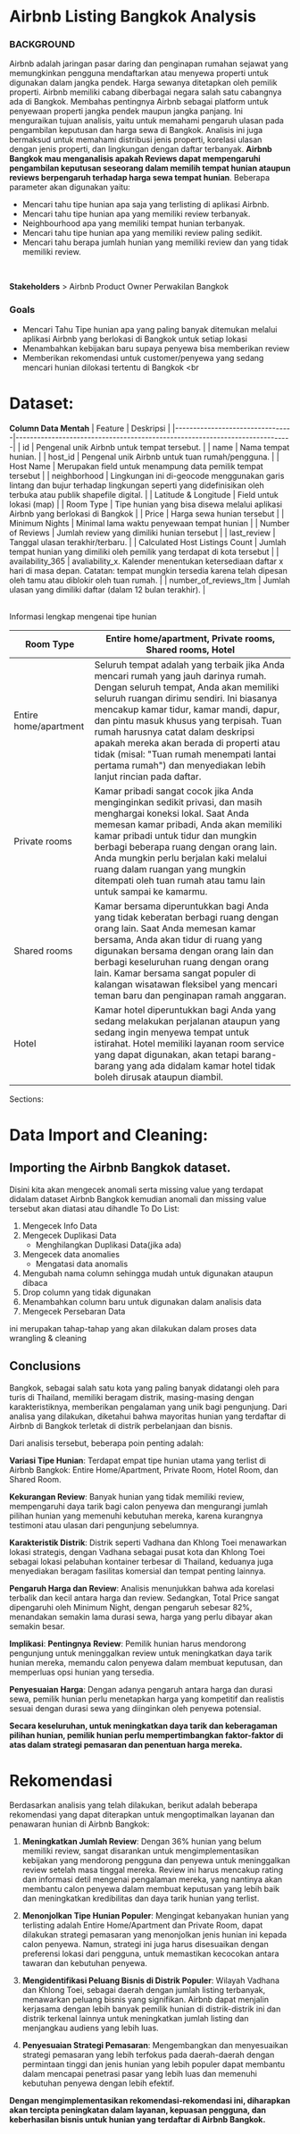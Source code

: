 # Airbnb Listing Bangkok Analysis
### **BACKGROUND** 
Airbnb adalah jaringan pasar daring dan penginapan rumahan sejawat yang memungkinkan pengguna mendaftarkan atau menyewa properti untuk digunakan dalam jangka pendek. Harga sewanya ditetapkan oleh pemilik properti. Airbnb memiliki cabang diberbagai negara salah satu cabangnya ada di Bangkok. Membahas pentingnya Airbnb sebagai platform untuk penyewaan properti jangka pendek maupun jangka panjang. Ini menguraikan tujuan analisis, yaitu untuk memahami pengaruh ulasan pada pengambilan keputusan dan harga sewa di Bangkok. Analisis ini juga bermaksud untuk memahami distribusi jenis properti, korelasi ulasan dengan jenis properti, dan lingkungan dengan daftar terbanyak. **Airbnb Bangkok mau menganalisis apakah Reviews dapat mempengaruhi pengambilan keputusan seseorang dalam memilih tempat hunian ataupun reviews berpengaruh terhadap harga sewa tempat hunian**. Beberapa parameter akan digunakan yaitu:
- Mencari tahu tipe hunian apa saja yang terlisting di aplikasi Airbnb.
- Mencari tahu tipe hunian apa yang memiliki review terbanyak. 
- Neighbourhood apa yang memiliki tempat hunian terbanyak.
- Mencari tahu tipe hunian apa yang memiliki review paling sedikit.
- Mencari tahu berapa jumlah hunian yang memiliki review dan yang tidak memiliki review.
<br>

**Stakeholders** > Airbnb Product Owner Perwakilan Bangkok
<br>

### **Goals** 
- Mencari Tahu Tipe hunian apa yang paling banyak ditemukan melalui aplikasi Airbnb yang berlokasi di Bangkok untuk setiap lokasi
- Menambahkan kebijakan baru supaya penyewa bisa memberikan review
- Memberikan rekomendasi untuk customer/penyewa yang sedang mencari hunian dilokasi tertentu di Bangkok
<br

# Dataset:
**Column Data Mentah**
| Feature                      | Deskripsi                                                                   |
|---------------------------------|-----------------------------------------------------------------------------|
| id                       | Pengenal unik Airbnb untuk tempat tersebut.               |
| name                       | Nama tempat hunian.               |
| host_id                       | Pengenal unik Airbnb untuk tuan rumah/pengguna.               |
| Host Name                       | Merupakan field untuk menampung data pemilik tempat tersebut               |
| neighborhood                      | Lingkungan ini di-geocode menggunakan garis lintang dan bujur terhadap lingkungan seperti yang didefinisikan oleh terbuka atau publik shapefile digital.              |
| Latitude & Longitude            | Field untuk lokasi (map)                                                    |
| Room Type                       | Tipe hunian yang bisa disewa melalui aplikasi Airbnb yang berlokasi di Bangkok |
| Price                           | Harga sewa hunian tersebut                                                 |
| Minimum Nights                  | Minimal lama waktu penyewaan tempat hunian                                  |
| Number of Reviews               | Jumlah review yang dimiliki hunian tersebut                                 |
| last_review              | Tanggal ulasan terakhir/terbaru.                                 |
| Calculated Host Listings Count | Jumlah tempat hunian yang dimiliki oleh pemilik yang terdapat di kota tersebut |
| availability_365 | avaliability_x. Kalender menentukan ketersediaan daftar x hari di masa depan. Catatan: tempat mungkin tersedia karena telah dipesan oleh tamu atau diblokir oleh tuan rumah. |
| number_of_reviews_ltm | Jumlah ulasan yang dimiliki daftar (dalam 12 bulan terakhir). |

<br>
Informasi lengkap mengenai tipe hunian 
<br>

| Room Type                       | Entire home/apartment, Private rooms, Shared rooms, Hotel |
|---------------------------------|-----------------------------------------------------------------------------|
| Entire home/apartment           |Seluruh tempat adalah yang terbaik jika Anda mencari rumah yang jauh darinya rumah. Dengan seluruh tempat, Anda akan memiliki seluruh ruangan dirimu sendiri. Ini biasanya mencakup kamar tidur, kamar mandi, dapur, dan pintu masuk khusus yang terpisah. Tuan rumah harusnya catat dalam deskripsi apakah mereka akan berada di properti atau tidak (misal: "Tuan rumah menempati lantai pertama rumah") dan menyediakan lebih lanjut rincian pada daftar. |
| Private rooms                 | Kamar pribadi sangat cocok jika Anda menginginkan sedikit privasi, dan masih menghargai koneksi lokal. Saat Anda memesan kamar pribadi, Anda akan memiliki kamar pribadi untuk tidur dan mungkin berbagi beberapa ruang dengan orang lain. Anda mungkin perlu berjalan kaki melalui ruang dalam ruangan yang mungkin ditempati oleh tuan rumah atau tamu lain untuk sampai ke kamarmu. |
| Shared rooms                 | Kamar bersama diperuntukkan bagi Anda yang tidak keberatan berbagi ruang dengan orang lain. Saat Anda memesan kamar bersama, Anda akan tidur di ruang yang digunakan bersama dengan orang lain dan berbagi keseluruhan ruang dengan orang lain. Kamar bersama sangat populer di kalangan wisatawan fleksibel yang mencari teman baru dan penginapan ramah anggaran. |
| Hotel                 | Kamar hotel diperuntukkan bagi Anda yang sedang melakukan perjalanan ataupun yang sedang ingin menyewa tempat untuk istirahat. Hotel memiliki layanan room service yang dapat digunakan, akan tetapi barang-barang yang ada didalam kamar hotel tidak boleh dirusak ataupun diambil. | 
   
Sections:
# Data Import and Cleaning:

## Importing the Airbnb Bangkok dataset.
Disini kita akan mengecek anomali serta missing value yang terdapat didalam dataset Airbnb Bangkok kemudian anomali dan missing value tersebut akan diatasi atau dihandle
To Do List:
1. Mengecek Info Data
2. Mengecek Duplikasi Data
    - Menghilangkan Duplikasi Data(jika ada)
3. Mengecek data anomalies
    - Mengatasi data anomalis
4. Mengubah nama column sehingga mudah untuk digunakan ataupun dibaca
5. Drop column yang tidak digunakan 
6. Menambahkan column baru untuk digunakan dalam analisis data
7. Mengecek Persebaran Data

ini merupakan tahap-tahap yang akan dilakukan dalam proses data wrangling & cleaning

## **Conclusions**

Bangkok, sebagai salah satu kota yang paling banyak didatangi oleh para turis di Thailand, memiliki beragam distrik, masing-masing dengan karakteristiknya, memberikan pengalaman yang unik bagi pengunjung. Dari analisa yang dilakukan, diketahui bahwa mayoritas hunian yang terdaftar di Airbnb di Bangkok terletak di distrik perbelanjaan dan bisnis.

Dari analisis tersebut, beberapa poin penting adalah:

**Variasi Tipe Hunian**:
Terdapat empat tipe hunian utama yang terlist di Airbnb Bangkok: Entire Home/Apartment, Private Room, Hotel Room, dan Shared Room.

**Kekurangan Review**:
Banyak hunian yang tidak memiliki review, mempengaruhi daya tarik bagi calon penyewa dan mengurangi jumlah pilihan hunian yang memenuhi kebutuhan mereka, karena kurangnya testimoni atau ulasan dari pengunjung sebelumnya.

**Karakteristik Distrik**:
Distrik seperti Vadhana dan Khlong Toei menawarkan lokasi strategis, dengan Vadhana sebagai pusat kota dan Khlong Toei sebagai lokasi pelabuhan kontainer terbesar di Thailand, keduanya juga menyediakan beragam fasilitas komersial dan tempat penting lainnya.

**Pengaruh Harga dan Review**:
Analisis menunjukkan bahwa ada korelasi terbalik dan kecil antara harga dan review. Sedangkan, Total Price sangat dipengaruhi oleh Minimum Night, dengan pengaruh sebesar 82%, menandakan semakin lama durasi sewa, harga yang perlu dibayar akan semakin besar.

**Implikasi**:
**Pentingnya** **Review**:
Pemilik hunian harus mendorong pengunjung untuk meninggalkan review untuk meningkatkan daya tarik hunian mereka, memandu calon penyewa dalam membuat keputusan, dan memperluas opsi hunian yang tersedia.

**Penyesuaian** **Harga**:
Dengan adanya pengaruh antara harga dan durasi sewa, pemilik hunian perlu menetapkan harga yang kompetitif dan realistis sesuai dengan durasi sewa yang diinginkan oleh penyewa potensial.

**Secara keseluruhan, untuk meningkatkan daya tarik dan keberagaman pilihan hunian, pemilik hunian perlu mempertimbangkan faktor-faktor di atas dalam strategi pemasaran dan penentuan harga mereka.**

# **Rekomendasi**
Berdasarkan analisis yang telah dilakukan, berikut adalah beberapa rekomendasi yang dapat diterapkan untuk mengoptimalkan layanan dan penawaran hunian di Airbnb Bangkok:

1. **Meningkatkan Jumlah Review**:
Dengan 36% hunian yang belum memiliki review, sangat disarankan untuk mengimplementasikan kebijakan yang mendorong pengguna dan penyewa untuk meninggalkan review setelah masa tinggal mereka. Review ini harus mencakup rating dan informasi detil mengenai pengalaman mereka, yang nantinya akan membantu calon penyewa dalam membuat keputusan yang lebih baik dan meningkatkan kredibilitas dan daya tarik hunian yang terlist.

2. **Menonjolkan Tipe Hunian Populer**:
Mengingat kebanyakan hunian yang terlisting adalah Entire Home/Apartment dan Private Room, dapat dilakukan strategi pemasaran yang menonjolkan jenis hunian ini kepada calon penyewa. Namun, strategi ini juga harus disesuaikan dengan preferensi lokasi dari pengguna, untuk memastikan kecocokan antara tawaran dan kebutuhan penyewa.

3. **Mengidentifikasi Peluang Bisnis di Distrik Populer**:
Wilayah Vadhana dan Khlong Toei, sebagai daerah dengan jumlah listing terbanyak, menawarkan peluang bisnis yang signifikan. Airbnb dapat menjalin kerjasama dengan lebih banyak pemilik hunian di distrik-distrik ini dan distrik terkenal lainnya untuk meningkatkan jumlah listing dan menjangkau audiens yang lebih luas.

4. **Penyesuaian Strategi Pemasaran**:
Mengembangkan dan menyesuaikan strategi pemasaran yang lebih terfokus pada daerah-daerah dengan permintaan tinggi dan jenis hunian yang lebih populer dapat membantu dalam mencapai penetrasi pasar yang lebih luas dan memenuhi kebutuhan penyewa dengan lebih efektif.

**Dengan mengimplementasikan rekomendasi-rekomendasi ini, diharapkan akan tercipta peningkatan dalam layanan, kepuasan pengguna, dan keberhasilan bisnis untuk hunian yang terdaftar di Airbnb Bangkok.**






